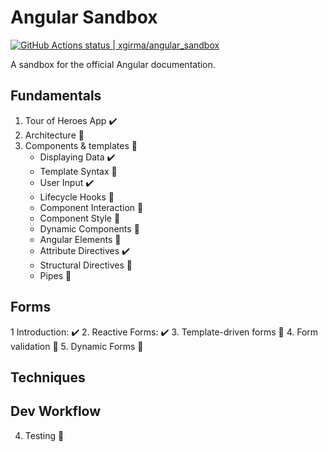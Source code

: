 # Angular Sandbox
[![GitHub Actions status | xgirma/angular_sandbox](https://github.com/xgirma/angular_sandbox/workflows/Node%20CI/badge.svg)](https://github.com/https://github.com/xgirma/angular_sandbox/actions?workflow=Node%20CI)

A sandbox for the official Angular documentation.

## Fundamentals
1. Tour of Heroes App :heavy_check_mark:
2. Architecture :construction:
3. Components & templates :construction:
    * Displaying Data :heavy_check_mark:
    * Template Syntax :construction:
    * User Input :heavy_check_mark:
    * Lifecycle Hooks :construction:
    * Component Interaction :construction:
    * Component Style :construction:
    * Dynamic Components :construction:
    * Angular Elements :construction:
    * Attribute Directives :heavy_check_mark:
    * Structural Directives :construction:
    * Pipes :construction:
## Forms
1 Introduction: :heavy_check_mark:
2. Reactive Forms: :heavy_check_mark:
3. Template-driven forms :construction:
4. Form validation :construction:
5. Dynamic Forms :construction:

## Techniques
## Dev Workflow
4. Testing :construction:
